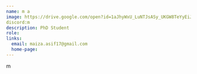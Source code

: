 ```yaml
---
name: m a
image: https://drive.google.com/open?id=1aJhyWxU_LuNTJsASy_UKGW8TeYyEiJNL
discord:m
description: PhD Student
role: 
links:
  email: maiza.asif17@gmail.com
  home-page: 
---
```


m